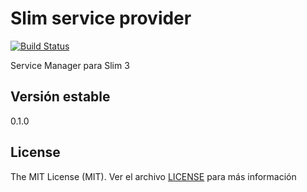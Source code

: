Slim service provider
==============

[![Build Status](https://travis-ci.org/mostofreddy/slim-service-provider.svg?branch=master)](https://travis-ci.org/mostofreddy/slim-service-provider)

Service Manager para Slim 3

Versión estable
---------------

0.1.0

License
-------

The MIT License (MIT). Ver el archivo [LICENSE](LICENSE.md) para más información

